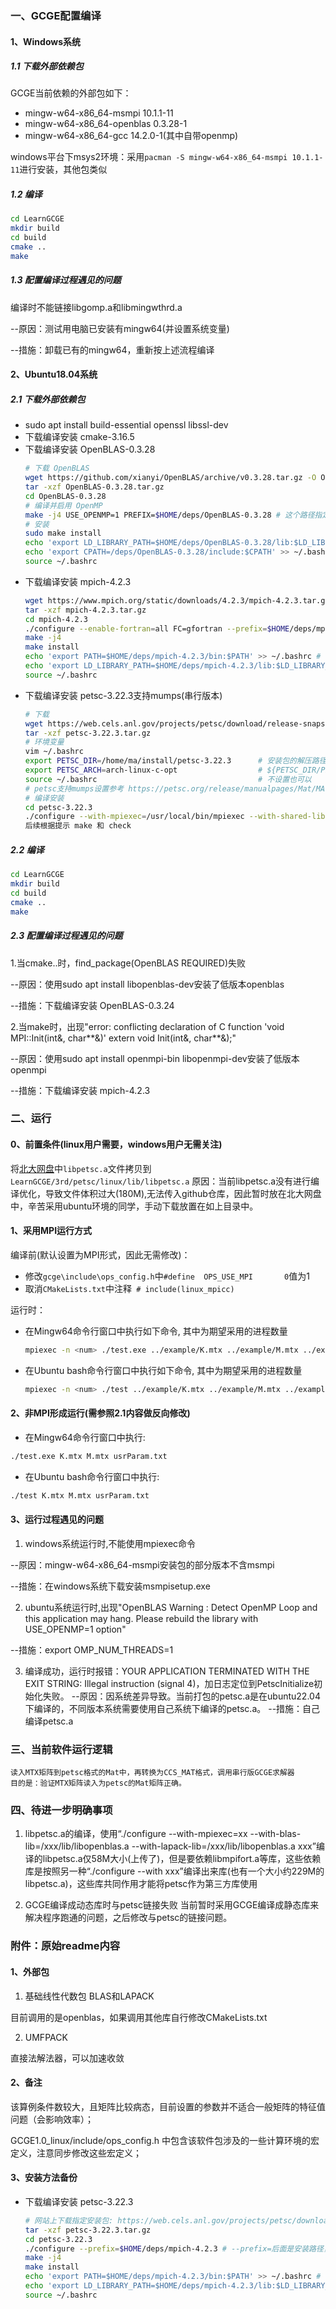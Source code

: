 ### 一、GCGE配置编译

#### 1、Windows系统
##### 1.1 下载外部依赖包
GCGE当前依赖的外部包如下：
- mingw-w64-x86_64-msmpi 10.1.1-11
- mingw-w64-x86_64-openblas 0.3.28-1
- mingw-w64-x86_64-gcc 14.2.0-1(其中自带openmp)

windows平台下msys2环境：采用`pacman -S mingw-w64-x86_64-msmpi 10.1.1-11`进行安装，其他包类似

##### 1.2 编译
```bash
cd LearnGCGE
mkdir build
cd build
cmake ..
make 
```

##### 1.3 配置编译过程遇见的问题
编译时不能链接libgomp.a和libmingwthrd.a

--原因：测试用电脑已安装有mingw64(并设置系统变量)

--措施：卸载已有的mingw64，重新按上述流程编译


#### 2、Ubuntu18.04系统
##### 2.1 下载外部依赖包
- sudo apt install build-essential openssl libssl-dev 
- 下载编译安装 cmake-3.16.5
- 下载编译安装 OpenBLAS-0.3.28
    ```bash
    # 下载 OpenBLAS
    wget https://github.com/xianyi/OpenBLAS/archive/v0.3.28.tar.gz -O OpenBLAS-0.3.28.tar.gz
    tar -xzf OpenBLAS-0.3.28.tar.gz
    cd OpenBLAS-0.3.28
    # 编译并启用 OpenMP
    make -j4 USE_OPENMP=1 PREFIX=$HOME/deps/OpenBLAS-0.3.28 # 这个路径指定好像没生效，生成在了/opt/OpenBLAS/下
    # 安装
    sudo make install
    echo 'export LD_LIBRARY_PATH=$HOME/deps/OpenBLAS-0.3.28/lib:$LD_LIBRARY_PATH' >> ~/.bashrc
    echo 'export CPATH=/deps/OpenBLAS-0.3.28/include:$CPATH' >> ~/.bashrc
    source ~/.bashrc
    ```
- 下载编译安装 mpich-4.2.3
    ```bash
    wget https://www.mpich.org/static/downloads/4.2.3/mpich-4.2.3.tar.gz
    tar -xzf mpich-4.2.3.tar.gz
    cd mpich-4.2.3
    ./configure --enable-fortran=all FC=gfortran --prefix=$HOME/deps/mpich-4.2.3 # --prefix=后面是安装路径，可不填则默认安装到系统路径
    make -j4
    make install
    echo 'export PATH=$HOME/deps/mpich-4.2.3/bin:$PATH' >> ~/.bashrc # 路径要根据自己的安装路径而定
    echo 'export LD_LIBRARY_PATH=$HOME/deps/mpich-4.2.3/lib:$LD_LIBRARY_PATH' >> ~/.bashrc
    source ~/.bashrc
    ```
- 下载编译安装 petsc-3.22.3支持mumps(串行版本)
    ```bash
    # 下载
    wget https://web.cels.anl.gov/projects/petsc/download/release-snapshots/petsc-3.22.3.tar.gz
    tar -xzf petsc-3.22.3.tar.gz
    # 环境变量
    vim ~/.bashrc
    export PETSC_DIR=/home/ma/install/petsc-3.22.3      # 安装包的解压路径
    export PETSC_ARCH=arch-linux-c-opt                  # ${PETSC_DIR/PETSC_ARCH}是petsc的库包安装路径
    source ~/.bashrc                                    # 不设置也可以
    # petsc支持mumps设置参考 https://petsc.org/release/manualpages/Mat/MATSOLVERMUMPS/
    # 编译安装  
    cd petsc-3.22.3
    ./configure --with-mpiexec=/usr/local/bin/mpiexec --with-shared-libraries=0 --with-openmp=1 --with-mpi=1 --with-blas-lib=/opt/OpenBLAS/lib/libopenblas.a --with-lapack-lib=/opt/OpenBLAS/lib/libopenblas.a --download-mumps --download-scalapack --with-debugging=0
    后续根据提示 make 和 check
    ```

##### 2.2 编译
```bash
cd LearnGCGE
mkdir build
cd build
cmake ..
make 
```

##### 2.3 配置编译过程遇见的问题
1.当cmake..时，find_package(OpenBLAS REQUIRED)失败

--原因：使用sudo apt install libopenblas-dev安装了低版本openblas

--措施：下载编译安装 OpenBLAS-0.3.24 


2.当make时，出现"error: conflicting declaration of C function 'void MPI::Init(int&, char**&)' extern void Init(int&, char**&);"

--原因：使用sudo apt install openmpi-bin libopenmpi-dev安装了低版本openmpi

--措施：下载编译安装 mpich-4.2.3


### 二、运行
#### 0、前置条件(linux用户需要，windows用户无需关注)
将[北大网盘](https://disk.pku.edu.cn/anyshare/en-us/link/AA548F0BE3A06C4D5F89ACDBB75CA064A5/1C76B092E67C4259A300273659600FC2/15A06B7829A24EDDBADD099A1AA3EAE5?_tb=none)中`libpetsc.a`文件拷贝到`LearnGCGE/3rd/petsc/linux/lib/libpetsc.a`
原因：当前libpetsc.a没有进行编译优化，导致文件体积过大(180M),无法传入github仓库，因此暂时放在北大网盘中，辛苦采用ubuntu环境的同学，手动下载放置在如上目录中。

#### 1、采用MPI运行方式
编译前(默认设置为MPI形式，因此无需修改)：
 - 修改`gcge\include\ops_config.h`中`#define  OPS_USE_MPI       0`值为1
 - 取消`CMakeLists.txt`中注释` # include(linux_mpicc)`

运行时：
 - 在Mingw64命令行窗口中执行如下命令, 其中<num>为期望采用的进程数量
    ```bash
    mpiexec -n <num> ./test.exe ../example/K.mtx ../example/M.mtx ../example/usrParam.txt
    ```
 - 在Ubuntu bash命令行窗口中执行如下命令, 其中<num>为期望采用的进程数量
    ```bash
    mpiexec -n <num> ./test ../example/K.mtx ../example/M.mtx ../example/usrParam.txt
    ```
#### 2、非MPI形成运行(需参照2.1内容做反向修改)
 - 在Mingw64命令行窗口中执行:

```bash
./test.exe K.mtx M.mtx usrParam.txt
```
 - 在Ubuntu bash命令行窗口中执行:

```bash
./test K.mtx M.mtx usrParam.txt
```
#### 3、运行过程遇见的问题
1. windows系统运行时,不能使用mpiexec命令

--原因：mingw-w64-x86_64-msmpi安装包的部分版本不含msmpi

--措施：在windows系统下载安装msmpisetup.exe

2. ubuntu系统运行时,出现"OpenBLAS Warning : Detect OpenMP Loop and this application may hang. Please rebuild the library with USE_OPENMP=1 option"

--措施：export OMP_NUM_THREADS=1

3. 编译成功，运行时报错：YOUR APPLICATION TERMINATED WITH THE EXIT STRING: Illegal instruction (signal 4)，加日志定位到PetscInitialize初始化失败。
--原因：因系统差异导致。当前打包的petsc.a是在ubuntu22.04下编译的，不同版本系统需要使用自己系统下编译的petsc.a。
--措施：自己编译petsc.a

### 三、当前软件运行逻辑
    读入MTX矩阵到petsc格式的Mat中，再转换为CCS_MAT格式，调用串行版GCGE求解器
    目的是：验证MTX矩阵读入为petsc的Mat矩阵正确。


### 四、待进一步明确事项
1. libpetsc.a的编译，使用“./configure --with-mpiexec=xx --with-blas-lib=/xxx/lib/libopenblas.a --with-lapack-lib=/xxx/lib/libopenblas.a  xxx”编译的libpetsc.a仅58M大小(上传了)，但是要依赖libmpifort.a等库，这些依赖库是按照另一种“./configure --with xxx”编译出来库(也有一个大小约229M的libpetsc.a)，这些库共同作用才能将petsc作为第三方库使用

2. GCGE编译成动态库时与petsc链接失败
    当前暂时采用GCGE编译成静态库来解决程序跑通的问题，之后修改与petsc的链接问题。

### 附件：原始readme内容
#### 1、外部包

1. 基础线性代数包 BLAS和LAPACK

目前调用的是openblas，如果调用其他库自行修改CMakeLists.txt

2. UMFPACK

直接法解法器，可以加速收敛

#### 2、备注

该算例条件数较大，且矩阵比较病态，目前设置的参数并不适合一般矩阵的特征值问题（会影响效率）；

GCGE1.0_linux/include/ops_config.h 中包含该软件包涉及的一些计算环境的宏定义，注意同步修改这些宏定义；

#### 3、安装方法备份

- 下载编译安装 petsc-3.22.3
    ```bash
    # 网站上下载指定安装包: https://web.cels.anl.gov/projects/petsc/download/release-snapshots/
    tar -xzf petsc-3.22.3.tar.gz
    cd petsc-3.22.3
    ./configure --prefix=$HOME/deps/mpich-4.2.3 # --prefix=后面是安装路径，可不填则默认安装到系统路径
    make -j4
    make install
    echo 'export PATH=$HOME/deps/mpich-4.2.3/bin:$PATH' >> ~/.bashrc # 路径要根据自己的安装路径而定
    echo 'export LD_LIBRARY_PATH=$HOME/deps/mpich-4.2.3/lib:$LD_LIBRARY_PATH' >> ~/.bashrc
    source ~/.bashrc
    ```

